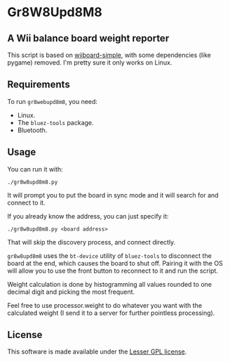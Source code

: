 # Gr8W8Upd8M8

## A Wii balance board weight reporter

This script is based on [wiiboard-simple](https://code.google.com/p/wiiboard-simple/), with some dependencies (like
pygame) removed. I'm pretty sure it only works on Linux.

## Requirements

To run `gr8webupd8m8`, you need:
* Linux.
* The `bluez-tools` package.
* Bluetooth.

## Usage

You can run it with:

    ./gr8w8upd8m8.py

It will prompt you to put the board in sync mode and it will search for and connect to it.

If you already know the address, you can just specify it:

    ./gr8w8upd8m8.py <board address>

That will skip the discovery process, and connect directly.

`gr8w8upd8m8` uses the `bt-device` utility of `bluez-tools` to disconnect the board at the end, which causes the board
to shut off. Pairing it with the OS will allow you to use the front button to reconnect to it and run the script.

Weight calculation is done by histogramming all values rounded to one decimal digit and picking the most frequent.

Feel free to use processor.weight to do whatever you want with the calculated weight (I send it to a server for
further pointless processing).

## License

This software is made available under the [Lesser GPL license](http://www.gnu.org/licenses/lgpl.html).
